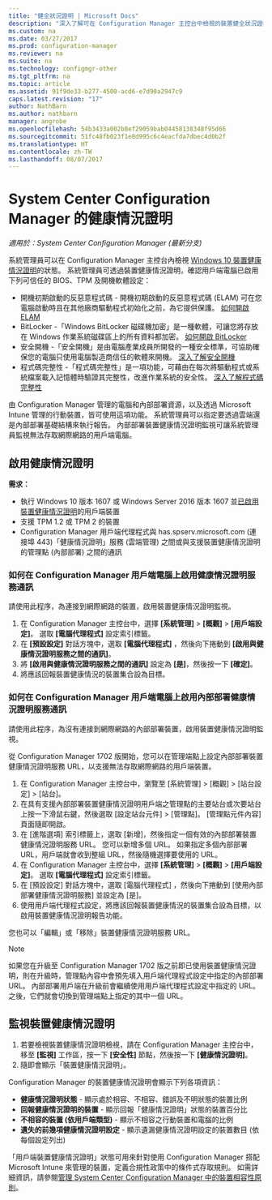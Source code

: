 ```yaml
---
title: "健全狀況證明 | Microsoft Docs"
description: "深入了解可在 Configuration Manager 主控台中檢視的裝置健全狀況證明功能。"
ms.custom: na
ms.date: 03/27/2017
ms.prod: configuration-manager
ms.reviewer: na
ms.suite: na
ms.technology: configmgr-other
ms.tgt_pltfrm: na
ms.topic: article
ms.assetid: 91f9de33-b277-4500-acd6-e7d90a2947c9
caps.latest.revision: "17"
author: NathBarn
ms.author: nathbarn
manager: angrobe
ms.openlocfilehash: 54b3433a002b8ef29059bab04458138348f95d66
ms.sourcegitcommit: 51fc48fb023f1e8d995c6c4eacfda7dbec4d0b2f
ms.translationtype: HT
ms.contentlocale: zh-TW
ms.lasthandoff: 08/07/2017
---
```

# <a name="health-attestation-for-system-center-configuration-manager"></a>System Center Configuration Manager 的健康情況證明

*適用於：System Center Configuration Manager (最新分支)*

系統管理員可以在 Configuration Manager 主控台內檢視 [Windows 10 裝置健康情況證明](https://technet.microsoft.com/library/mt592023.aspx)的狀態。  系統管理員可透過裝置健康情況證明，確認用戶端電腦已啟用下列可信任的 BIOS、TPM 及開機軟體設定：  

-   開機初期啟動的反惡意程式碼 - 開機初期啟動的反惡意程式碼 (ELAM) 可在您電腦啟動時且在其他廠商驅動程式初始化之前，為它提供保護。 [如何開啟 ELAM](https://gallery.technet.microsoft.com/How-to-turn-on-Early-84552ec5)  
-   BitLocker -「Windows BitLocker 磁碟機加密」是一種軟體，可讓您將存放在 Windows 作業系統磁碟區上的所有資料都加密。  [如何開啟 BitLocker](https://gallery.technet.microsoft.com/How-to-turn-on-BitLocker-34294d3d)  
-   安全開機 -「安全開機」是由電腦產業成員所開發的一種安全標準，可協助確保您的電腦只使用電腦製造商信任的軟體來開機。 [深入了解安全開機](https://technet.microsoft.com/library/hh824987.aspx)  
-   程式碼完整性 -「程式碼完整性」是一項功能，可藉由在每次將驅動程式或系統檔案載入記憶體時驗證其完整性，改進作業系統的安全性。 [深入了解程式碼完整性](https://technet.microsoft.com/library/dd348642.aspx)  

由 Configuration Manager 管理的電腦和內部部署資源，以及透過 Microsoft Intune 管理的行動裝置，皆可使用這項功能。 系統管理員可以指定要透過雲端還是內部部署基礎結構來執行報告。 內部部署裝置健康情況證明監視可讓系統管理員監視無法存取網際網路的用戶端電腦。

## <a name="enable-health-attestation"></a>啟用健康情況證明

 **需求：**  

-   執行 Windows 10 版本 1607 或 Windows Server 2016 版本 1607 並[已啟用裝置健康情況證明](https://technet.microsoft.com/windows-server-docs/security/device-health-attestation)的用戶端裝置
-    支援 TPM 1.2 或 TPM 2 的裝置
-   Configuration Manager 用戶端代理程式與 has.spserv.microsoft.com (連接埠 443)「健康情況證明」服務 (雲端管理) 之間或與支援裝置健康情況證明的管理點 (內部部署) 之間的通訊

### <a name="how-to-enable-health-attestation-service-communication-on-configuration-manager-client-computers"></a>如何在 Configuration Manager 用戶端電腦上啟用健康情況證明服務通訊

請使用此程序，為連接到網際網路的裝置，啟用裝置健康情況證明監視。

1.  在 Configuration Manager 主控台中，選擇 **[系統管理]** > **[概觀]** > **[用戶端設定]**。  選取 **[電腦代理程式]** 設定索引標籤。  
2.  在 **[預設設定]** 對話方塊中，選取 **[電腦代理程式]** ，然後向下捲動到 **[啟用與健康情況證明服務之間的通訊]**。  
3.  將 **[啟用與健康情況證明服務之間的通訊]** 設定為 **[是]**，然後按一下 **[確定]**。  
4. 將應該回報裝置健康情況的裝置集合設為目標。

### <a name="how-to-enable-on-premises-health-attestation-service-communication-on-configuration-manager-client-computers"></a>如何在 Configuration Manager 用戶端電腦上啟用內部部署健康情況證明服務通訊
請使用此程序，為沒有連接到網際網路的內部部署裝置，啟用裝置健康情況證明監視。

從 Configuration Manager 1702 版開始，您可以在管理端點上設定內部部署裝置健康情況證明服務 URL，以支援無法存取網際網路的用戶端裝置。

1. 在 Configuration Manager 主控台中，瀏覽至 [系統管理] > [概觀] > [站台設定] > [站台]。
2. 在具有支援內部部署裝置健康情況證明用戶端之管理點的主要站台或次要站台上按一下滑鼠右鍵，然後選取 [設定站台元件] > [管理點]。 [管理點元件內容] 頁面隨即開啟。
3. 在 [進階選項] 索引標籤上，選取 [新增]，然後指定一個有效的內部部署裝置健康情況證明服務 URL。 您可以新增多個 URL。 如果指定多個內部部署 URL，用戶端就會收到整組 URL，然後隨機選擇要使用的 URL。
4.  在 Configuration Manager 主控台中，選擇 **[系統管理]** > **[概觀]** > **[用戶端設定]**。  選取 **[電腦代理程式]** 設定索引標籤。  
5.  在 [預設設定] 對話方塊中，選取 [電腦代理程式] ，然後向下捲動到 [使用內部部署健康情況證明服務] 並設定為 [是]。
6. 使用用戶端代理程式設定，將應該回報裝置健康情況的裝置集合設為目標，以啟用裝置健康情況證明報告功能。

您也可以「編輯」或「移除」裝置健康情況證明服務 URL。

> [!NOTE]
> 如果您在升級至 Configuration Manager 1702 版之前即已使用裝置健康情況證明，則在升級時，管理點內容中會預先填入用戶端代理程式設定中指定的內部部署 URL。 內部部署用戶端在升級前會繼續使用用戶端代理程式設定中指定的 URL。 之後，它們就會切換到管理端點上指定的其中一個 URL。

## <a name="monitor-device-health-attestation"></a>監視裝置健康情況證明

1.  若要檢視裝置健康情況證明檢視，請在 Configuration Manager 主控台中，移至 **[監視]** 工作區，按一下 **[安全性]** 節點，然後按一下 **[健康情況證明]**。  
2.  隨即會顯示「裝置健康情況證明」。  

Configuration Manager 的裝置健康情況證明會顯示下列各項資訊：  

-   **健康情況證明狀態** - 顯示處於相容、不相容、錯誤及不明狀態的裝置比例  
-   **回報健康情況證明的裝置** - 顯示回報「健康情況證明」狀態的裝置百分比  
-   **不相容的裝置 (依用戶端類型)** - 顯示不相容之行動裝置和電腦的比例  
-   **遺失的前幾項健康情況證明設定** - 顯示遺漏健康情況證明設定的裝置數目 (依每個設定列出)

「用戶端裝置健康情況證明」狀態可用來針對使用 Configuration Manager 搭配 Microsoft Intune 來管理的裝置，定義合規性政策中的條件式存取規則。 如需詳細資訊，請參閱[管理 System Center Configuration Manager 中的裝置相容性原則](/sccm/protect/deploy-use/device-compliance-policies)。  

